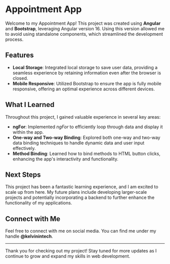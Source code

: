 # Appointment App

Welcome to my Appointment App! This project was created using **Angular** and **Bootstrap**, leveraging Angular version 16. Using this version allowed me to avoid using standalone components, which streamlined the development process.

## Features

- **Local Storage**: Integrated local storage to save user data, providing a seamless experience by retaining information even after the browser is closed.
- **Mobile Responsive**: Utilized Bootstrap to ensure the app is fully mobile responsive, offering an optimal experience across different devices.

## What I Learned

Throughout this project, I gained valuable experience in several key areas:

- **ngFor**: Implemented *ngFor* to efficiently loop through data and display it within the app.
- **One-way and Two-way Binding**: Explored both one-way and two-way data binding techniques to handle dynamic data and user input effectively.
- **Method Binding**: Learned how to bind methods to HTML button clicks, enhancing the app's interactivity and functionality.

## Next Steps

This project has been a fantastic learning experience, and I am excited to scale up from here. My future plans include developing larger-scale projects and potentially incorporating a backend to further enhance the functionality of my applications.

## Connect with Me

Feel free to connect with me on social media. You can find me under my handle **@kelvinintech**.

---

Thank you for checking out my project! Stay tuned for more updates as I continue to grow and expand my skills in web development.
